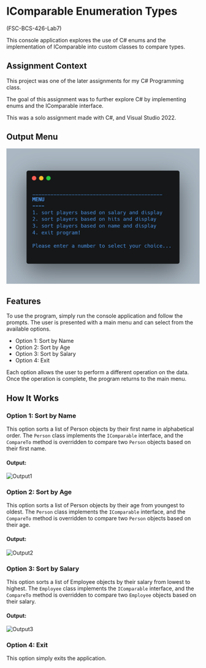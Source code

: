 # IComparable Enumeration Types

(FSC-BCS-426-Lab7)

This console application explores the use of C# enums and the implementation of IComparable into custom classes to compare types.

## Assignment Context

This project was one of the later assignments for my C# Programming class.

The goal of this assignment was to further explore C# by implementing enums and the IComparable interface. 

This was a solo assignment made with C#, and Visual Studio 2022.

## Output Menu

![Output Menu](images/outputMenu.png)

## Features

To use the program, simply run the console application and follow the prompts. 
The user is presented with a main menu and can select from the available options.

- Option 1: Sort by Name
- Option 2: Sort by Age
- Option 3: Sort by Salary
- Option 4: Exit

Each option allows the user to perform a different operation on the data.
Once the operation is complete, the program returns to the main menu.

## How It Works

### Option 1: Sort by Name

This option sorts a list of Person objects by their first name in alphabetical order. 
The `Person` class implements the `IComparable` interface, and the `CompareTo` method is overridden to compare two `Person` objects based on their first name.
#### Output:
![Output1](images/output1.png)

### Option 2: Sort by Age

This option sorts a list of Person objects by their age from youngest to oldest. 
The `Person` class implements the `IComparable` interface, and the `CompareTo` method is overridden to compare two `Person` objects based on their age.
#### Output:
![Output2](images/output2.png)

### Option 3: Sort by Salary

This option sorts a list of Employee objects by their salary from lowest to highest. 
The `Employee` class implements the `IComparable` interface, and the `CompareTo` method is overridden to compare two `Employee` objects based on their salary.
#### Output:
![Output3](images/output4.png)

### Option 4: Exit

This option simply exits the application.
